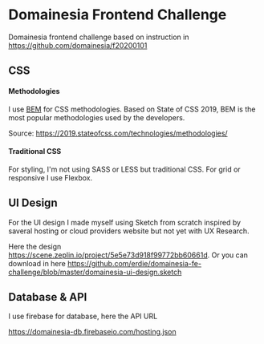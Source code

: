 # Domainesia Frontend Challenge

Domainesia frontend challenge based on instruction in https://github.com/domainesia/f20200101

## CSS

#### Methodologies

I use [BEM](http://getbem.com/naming/) for CSS methodologies. Based on State of CSS 2019, BEM is the most popular methodologies used by the developers.

Source: https://2019.stateofcss.com/technologies/methodologies/

#### Traditional CSS

For styling, I'm not using SASS or LESS but traditional CSS. For grid or responsive I use Flexbox.

## UI Design

For the UI design I made myself using Sketch from scratch inspired by saveral hosting or cloud providers website but not yet with UX Research.

Here the design https://scene.zeplin.io/project/5e5e73d918f99772bb60661d.
Or you can download in here https://github.com/erdie/domainesia-fe-challenge/blob/master/domainesia-ui-design.sketch

## Database & API

I use firebase for database, here the API URL

https://domainesia-db.firebaseio.com/hosting.json

